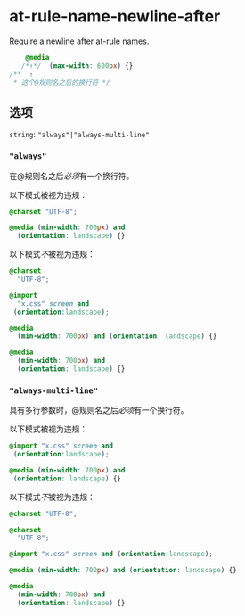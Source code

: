 # at-rule-name-newline-after

Require a newline after at-rule names.

```css
    @media
   /*↑*/  (max-width: 600px) {}
/**  ↑
 * 这个@规则名之后的换行符 */
```

## 选项

`string`: `"always"|"always-multi-line"`

### `"always"`

在@规则名之后*必须*有一个换行符。

以下模式被视为违规：

```css
@charset "UTF-8";
```

```css
@media (min-width: 700px) and
  (orientation: landscape) {}
```

以下模式*不*被视为违规：

```css
@charset
  "UTF-8";
```

```css
@import
  "x.css" screen and
 (orientation:landscape);
```

```css
@media
  (min-width: 700px) and (orientation: landscape) {}
```

```css
@media
  (min-width: 700px) and
  (orientation: landscape) {}
```

### `"always-multi-line"`

具有多行参数时，@规则名之后*必须*有一个换行符。

以下模式被视为违规：

```css
@import "x.css" screen and
 (orientation:landscape);
```

```css
@media (min-width: 700px) and
 (orientation: landscape) {}
```

以下模式*不*被视为违规：

```css
@charset "UTF-8";
```

```css
@charset
  "UTF-8";
```

```css
@import "x.css" screen and (orientation:landscape);
```

```css
@media (min-width: 700px) and (orientation: landscape) {}
```

```css
@media
  (min-width: 700px) and
  (orientation: landscape) {}
```
